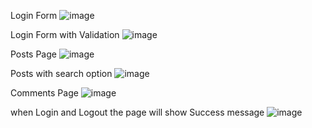 Login Form
![image](https://github.com/kumuthac23/3Analytics-Task/assets/132451256/451e2e2b-416f-416d-851c-7665ef3f653c)

Login Form with Validation
![image](https://github.com/kumuthac23/3Analytics-Task/assets/132451256/bfe4a43e-3cfc-43db-88da-8e23b56c3ead)

Posts Page
![image](https://github.com/kumuthac23/3Analytics-Task/assets/132451256/0ce193e6-221f-4370-a94c-6653108b7aae)

Posts with search option
![image](https://github.com/kumuthac23/3Analytics-Task/assets/132451256/d0593ac4-470a-45d2-bb03-b01ce09be690)

Comments Page
![image](https://github.com/kumuthac23/3Analytics-Task/assets/132451256/18059cb2-13cf-4fa5-a729-9be5e7838c30)

when Login and Logout the page will show Success message
![image](https://github.com/kumuthac23/3Analytics-Task/assets/132451256/afff558f-f418-443f-9ae5-9200a3d6f396)

